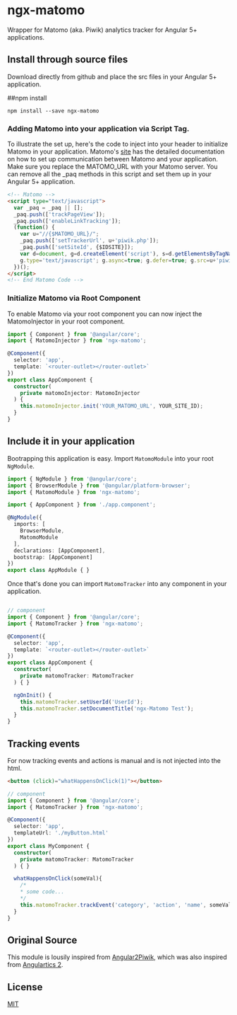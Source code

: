 # ngx-matomo 

Wrapper for Matomo (aka. Piwik) analytics tracker for Angular 5+ applications.

## Install through source files

Download directly from github and place the src files in your Angular 5+ application. 

##npm install

```npm install --save ngx-matomo```


### Adding Matomo into your application via Script Tag.

To illustrate the set up, here's the code to inject into your header to initialize Matomo in your application. Matomo's [site](https://developer.matomo.org/guides/tracking-javascript-guide) has the detailed documentation on how to set up communication between Matomo and your application. 
Make sure you replace the MATOMO_URL with your Matomo server. You can remove all the _paq methods in this script and set them up in your Angular 5+ application. 

```html
<!-- Matomo -->
<script type="text/javascript">
  var _paq = _paq || [];
  _paq.push(['trackPageView']);
  _paq.push(['enableLinkTracking']);
  (function() {
    var u="//{$MATOMO_URL}/";
    _paq.push(['setTrackerUrl', u+'piwik.php']);
    _paq.push(['setSiteId', {$IDSITE}]);
    var d=document, g=d.createElement('script'), s=d.getElementsByTagName('script')[0];
    g.type='text/javascript'; g.async=true; g.defer=true; g.src=u+'piwik.js'; s.parentNode.insertBefore(g,s);
  })();
</script>
<!-- End Matomo Code -->
```

### Initialize Matomo via Root Component 

To enable Matomo via your root component you can now inject the MatomoInjector in your root component.

```ts
import { Component } from '@angular/core';
import { MatomoInjector } from 'ngx-matomo';

@Component({
  selector: 'app',
  template: `<router-outlet></router-outlet>`
})
export class AppComponent {
  constructor(
    private matomoInjector: MatomoInjector
  ) {
    this.matomoInjector.init('YOUR_MATOMO_URL', YOUR_SITE_ID);
  }
}
```

## Include it in your application

Bootrapping this application is easy. Import ```MatomoModule``` into your root ```NgModule```.

```ts
import { NgModule } from '@angular/core';
import { BrowserModule } from '@angular/platform-browser';
import { MatomoModule } from 'ngx-matomo';

import { AppComponent } from './app.component';

@NgModule({
  imports: [
    BrowserModule,
    MatomoModule
  ],
  declarations: [AppComponent],
  bootstrap: [AppComponent]
})
export class AppModule { }
```

Once that's done you can import ```MatomoTracker``` into any component in your application.

```ts

// component
import { Component } from '@angular/core';
import { MatomoTracker } from 'ngx-matomo';

@Component({
  selector: 'app',
  template: `<router-outlet></router-outlet>`
})
export class AppComponent {
  constructor(
    private matomoTracker: MatomoTracker
  ) { }

  ngOnInit() {
    this.matomoTracker.setUserId('UserId');
    this.matomoTracker.setDocumentTitle('ngx-Matomo Test');
  }
}
```


## Tracking events

For now tracking events and actions is manual and is not injected into the html. 

```html
<button (click)="whatHappensOnClick(1)"></button>
```

```ts
// component
import { Component } from '@angular/core';
import { MatomoTracker } from 'ngx-matomo';

@Component({
  selector: 'app',
  templateUrl: './myButton.html'
})
export class MyComponent {
  constructor(
    private matomoTracker: MatomoTracker
  ) { }

  whatHappensOnClick(someVal){
    /*
    * some code...
    */
    this.matomoTracker.trackEvent('category', 'action', 'name', someVal);
  }
}
```


## Original Source

This module is lousily inspired from [Angular2Piwik](https://github.com/awronka/Angular2Piwik), which was also inspired from [Angulartics 2](https://github.com/angulartics/angulartics2).

## License

[MIT](LICENSE)
